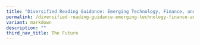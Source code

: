 ```yaml
---
title: "Diversified Reading Guidance: Emerging Technology, Finance, and Humanities"
permalink: /diversified-reading-guidance-emerging-technology-finance-and-humanities/
variant: markdown
description: ""
third_nav_title: The Future
---
```

